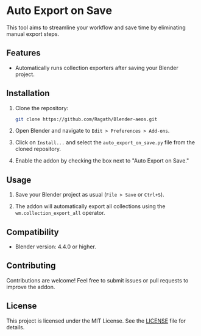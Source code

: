 # Auto Export on Save

This tool aims to streamline your workflow and save time by eliminating manual export steps.

## Features

- Automatically runs collection exporters after saving your Blender project.

## Installation

1. Clone the repository:
   ```bash
   git clone https://github.com/Ragath/Blender-aeos.git
2. Open Blender and navigate to `Edit > Preferences > Add-ons`.

3. Click on `Install...` and select the `auto_export_on_save.py` file from the cloned repository.

4. Enable the addon by checking the box next to "Auto Export on Save."

## Usage

1. Save your Blender project as usual (`File > Save` or `Ctrl+S`).

2. The addon will automatically export all collections using the `wm.collection_export_all` operator.

## Compatibility

- Blender version: 4.4.0 or higher.

## Contributing

Contributions are welcome! Feel free to submit issues or pull requests to improve the addon.

## License

This project is licensed under the MIT License. See the [LICENSE](LICENSE) file for details.

